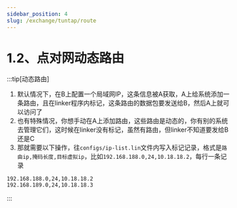 ```yaml
---
sidebar_position: 4
slug: /exchange/tuntap/route
---
```


# 1.2、点对网动态路由

:::tip[动态路由]

1. 默认情况下，在B上配置一个局域网IP，这条信息被A获取，A上给系统添加一条路由，且在linker程序内标记，这条路由的数据包要发送给B，然后A上就可以访问了
2. 也有特殊情况，你想手动在A上添加路由，这些路由是动态的，你有别的系统去管理它们，这时候在linker没有标记，虽然有路由，但linker不知道要发给B还是C
3. 那就需要以下操作，往`configs/ip-list.lin`文件内写入标记记录，格式是`路由ip,掩码长度,目标虚拟ip`，比如`192.168.188.0,24,10.18.18.2`，每行一条记录
```
192.168.188.0,24,10.18.18.2
192.168.189.0,24,10.18.18.3
```

:::